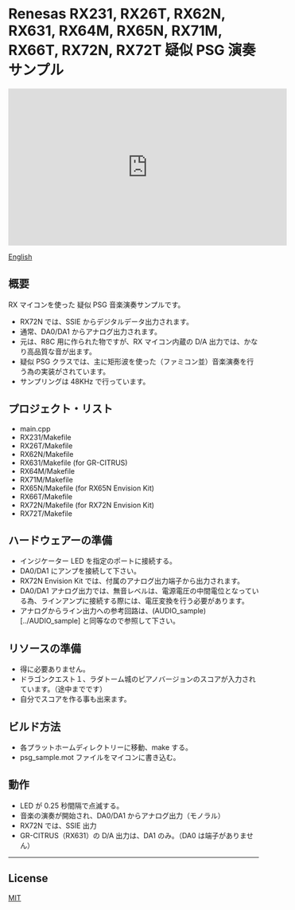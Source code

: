Renesas RX231, RX26T, RX62N, RX631, RX64M, RX65N, RX71M, RX66T, RX72N, RX72T 疑似 PSG 演奏サンプル
=========
   
<iframe width="560" height="315" src="https://www.youtube.com/watch?v=4ZHuMYcSQko" frameborder="0" allow="accelerometer; autoplay; clipboard-write; encrypted-media; gyroscope; picture-in-picture" allowfullscreen></iframe>

[English](README.md)
   
## 概要

RX マイコンを使った 疑似 PSG 音楽演奏サンプルです。 
   
- RX72N では、SSIE からデジタルデータ出力されます。
- 通常、DA0/DA1 からアナログ出力されます。
- 元は、R8C 用に作られた物ですが、RX マイコン内蔵の D/A 出力では、かなり高品質な音が出ます。
- 疑似 PSG クラスでは、主に矩形波を使った（ファミコン並）音楽演奏を行う為の実装がされています。
- サンプリングは 48KHz で行っています。
   
## プロジェクト・リスト

- main.cpp
- RX231/Makefile
- RX26T/Makefile
- RX62N/Makefile
- RX631/Makefile (for GR-CITRUS)
- RX64M/Makefile
- RX71M/Makefile
- RX65N/Makefile (for RX65N Envision Kit)
- RX66T/Makefile
- RX72N/Makefile (for RX72N Envision Kit)
- RX72T/Makefile
   
## ハードウェアーの準備

 - インジケーター LED を指定のポートに接続する。
 - DA0/DA1 にアンプを接続して下さい。
 - RX72N Envision Kit では、付属のアナログ出力端子から出力されます。
 - DA0/DA1 アナログ出力では、無音レベルは、電源電圧の中間電位となっている為、ラインアンプに接続する際には、電圧変換を行う必要があります。
 - アナログからライン出力への参考回路は、(AUDIO_sample)[../AUDIO_sample] と同等なので参照して下さい。
   
## リソースの準備

- 得に必要ありません。
- ドラゴンクエスト１、ラダトーム城のピアノバージョンのスコアが入力されています。（途中までです）
- 自分でスコアを作る事も出来ます。
   
## ビルド方法

- 各プラットホームディレクトリーに移動、make する。
- psg_sample.mot ファイルをマイコンに書き込む。
   
## 動作

- LED が 0.25 秒間隔で点滅する。
- 音楽の演奏が開始され、DA0/DA1 からアナログ出力（モノラル）
- RX72N では、SSIE 出力
- GR-CITRUS（RX631）の D/A 出力は、DA1 のみ。（DA0 は端子がありません）
    
-----
   
License
----

[MIT](../LICENSE)
